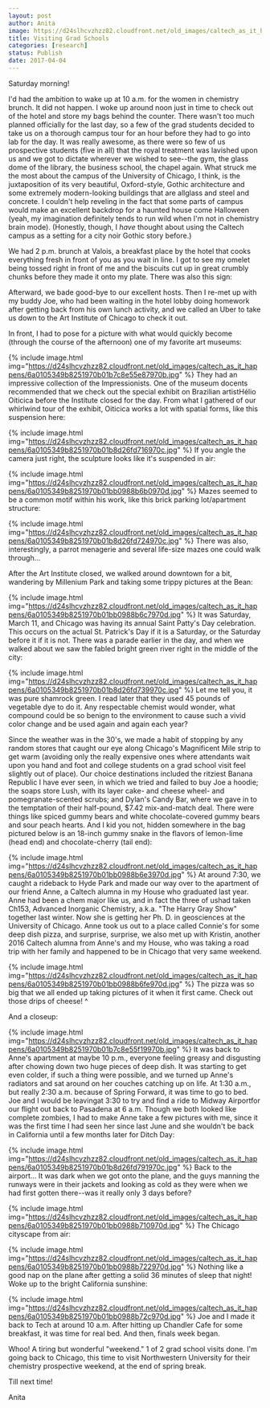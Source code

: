 ```yaml
---
layout: post
author: Anita
image: https://d24slhcvzhzz82.cloudfront.net/old_images/caltech_as_it_happens/6a0105349b8251970b01bb0988b67c970d.jpg
title: Visiting Grad Schools
categories: [research]
status: Publish
date: 2017-04-04
---
```



Saturday morning!

I'd had the ambition to wake up at 10 a.m. for the women in chemistry brunch. It did not happen. I woke up around noon just in time to check out of the hotel and store my bags behind the counter. There wasn't too much planned officially for the last day, so a few of the grad students decided to take us on a thorough campus tour for an hour before they had to go into lab for the day. It was really awesome, as there were so few of us prospective students (five in all) that the royal treatment was lavished upon us and we got to dictate wherever we wished to see--the gym, the glass dome of the library, the business school, the chapel again. What struck me the most about the campus of the University of Chicago, I think, is the juxtaposition of its very beautiful, Oxford-style, Gothic architecture and some extremely modern-looking buildings that are allglass and steel and concrete. I couldn't help reveling in the fact that some parts of campus would make an excellent backdrop for a haunted house come Halloween (yeah, my imagination definitely tends to run wild when I'm not in chemistry brain mode). (Honestly, though, I *have* thought about using the Caltech campus as a setting for a city noir Gothic story before.)

We had 2 p.m. brunch at Valois, a breakfast place by the hotel that cooks everything fresh in front of you as you wait in line. I got to see my omelet being tossed right in front of me and the biscuits cut up in great crumbly chunks before they made it onto my plate. There was also this sign:

Afterward, we bade good-bye to our excellent hosts. Then I re-met up with my buddy Joe, who had been waiting in the hotel lobby doing homework after getting back from his own lunch activity, and we called an Uber to take us down to the Art Institute of Chicago to check it out.

In front, I had to pose for a picture with what would quickly become (through the course of the afternoon) one of my favorite art museums:

{% include image.html img="https://d24slhcvzhzz82.cloudfront.net/old_images/caltech_as_it_happens/6a0105349b8251970b01b7c8e55e87970b.jpg" %}
They had an impressive collection of the Impressionists. One of the museum docents recommended that we check out the special exhibit on Brazilian artistHélio Oiticica before the Institute closed for the day. From what I gathered of our whirlwind tour of the exhibit, Oiticica works a lot with spatial forms, like this suspension here:

{% include image.html img="https://d24slhcvzhzz82.cloudfront.net/old_images/caltech_as_it_happens/6a0105349b8251970b01b8d26fd716970c.jpg" %}
If you angle the camera just right, the sculpture looks like it's suspended in air:

{% include image.html img="https://d24slhcvzhzz82.cloudfront.net/old_images/caltech_as_it_happens/6a0105349b8251970b01bb0988b6b0970d.jpg" %}
Mazes seemed to be a common motif within his work, like this brick parking lot/apartment structure:

{% include image.html img="https://d24slhcvzhzz82.cloudfront.net/old_images/caltech_as_it_happens/6a0105349b8251970b01b8d26fd724970c.jpg" %}
There was also, interestingly, a parrot menagerie and several life-size mazes one could walk through...

After the Art Institute closed, we walked around downtown for a bit, wandering by Millenium Park and taking some trippy pictures at the Bean:

{% include image.html img="https://d24slhcvzhzz82.cloudfront.net/old_images/caltech_as_it_happens/6a0105349b8251970b01bb0988b6c7970d.jpg" %}
It was Saturday, March 11, and Chicago was having its annual Saint Patty's Day celebration. This occurs on the actual St. Patrick's Day if it is a Saturday, or the Saturday before it if it is not. There was a parade earlier in the day, and when we walked about we saw the fabled bright green river right in the middle of the city:

{% include image.html img="https://d24slhcvzhzz82.cloudfront.net/old_images/caltech_as_it_happens/6a0105349b8251970b01b8d26fd739970c.jpg" %}
Let me tell you, it was pure shamrock green. I read later that they used 45 pounds of vegetable dye to do it. Any respectable chemist would wonder, what compound could be so benign to the environment to cause such a vivid color change and be used again and again each year?

Since the weather was in the 30's, we made a habit of stopping by any random stores that caught our eye along Chicago's Magnificent Mile strip to get warm (avoiding only the really expensive ones where attendants wait upon you hand and foot and college students on a grad school visit feel slightly out of place). Our choice destinations included the ritziest Banana Republic I have ever seen, in which we tried and failed to buy Joe a hoodie; the soaps store Lush, with its layer cake- and cheese wheel- and pomegranate-scented scrubs; and Dylan's Candy Bar, where we gave in to the temptation of their half-pound, $7.42 mix-and-match deal. There were things like spiced gummy bears and white chocolate-covered gummy bears and sour peach hearts. And I kid you not, hidden somewhere in the bag pictured below is an 18-inch gummy snake in the flavors of lemon-lime (head end) and chocolate-cherry (tail end):

{% include image.html img="https://d24slhcvzhzz82.cloudfront.net/old_images/caltech_as_it_happens/6a0105349b8251970b01bb0988b6e3970d.jpg" %}
At around 7:30, we caught a rideback to Hyde Park and made our way over to the apartment of our friend Anne, a Caltech alumna in my House who graduated last year. Anne had been a chem major like us, and in fact the three of ushad taken Ch153, Advanced Inorganic Chemistry, a.k.a. "The Harry Gray Show" together last winter. Now she is getting her Ph. D. in geosciences at the University of Chicago. Anne took us out to a place called Connie's for some deep dish pizza, and surprise, surprise, we also met up with Kristin, another 2016 Caltech alumna from Anne's and my House, who was taking a road trip with her family and happened to be in Chicago that very same weekend.


{% include image.html img="https://d24slhcvzhzz82.cloudfront.net/old_images/caltech_as_it_happens/6a0105349b8251970b01bb0988b6fe970d.jpg" %}
The pizza was so big that we all ended up taking pictures of it when it first came. Check out those drips of cheese! ^

And a closeup:

{% include image.html img="https://d24slhcvzhzz82.cloudfront.net/old_images/caltech_as_it_happens/6a0105349b8251970b01b7c8e55f19970b.jpg" %}
It was back to Anne's apartment at maybe 10 p.m., everyone feeling greasy and disgusting after chowing down two huge pieces of deep dish. It was starting to get even colder, if such a thing were possible, and we turned up Anne's radiators and sat around on her couches catching up on life. At 1:30 a.m., but really 2:30 a.m. because of Spring Forward, it was time to go to bed. Joe and I would be leavingat 3:30 to try and find a ride to Midway Airportfor our flight out back to Pasadena at 6 a.m. Though we both looked like complete zombies, I had to make Anne take a few pictures with me, since it was the first time I had seen her since last June and she wouldn't be back in California until a few months later for Ditch Day:

{% include image.html img="https://d24slhcvzhzz82.cloudfront.net/old_images/caltech_as_it_happens/6a0105349b8251970b01b8d26fd791970c.jpg" %}
Back to the airport... It was dark when we got onto the plane, and the guys manning the runways were in their jackets and looking as cold as they were when we had first gotten there--was it really only 3 days before?

{% include image.html img="https://d24slhcvzhzz82.cloudfront.net/old_images/caltech_as_it_happens/6a0105349b8251970b01bb0988b710970d.jpg" %}
The Chicago cityscape from air:

{% include image.html img="https://d24slhcvzhzz82.cloudfront.net/old_images/caltech_as_it_happens/6a0105349b8251970b01bb0988b722970d.jpg" %}
Nothing like a good nap on the plane after getting a solid 36 minutes of sleep that night! Woke up to the bright California sunshine:

{% include image.html img="https://d24slhcvzhzz82.cloudfront.net/old_images/caltech_as_it_happens/6a0105349b8251970b01bb0988b72c970d.jpg" %}
Joe and I made it back to Tech at around 10 a.m. After hitting up Chandler Cafe for some breakfast, it was time for real bed. And then, finals week began.

Whoo! A tiring but wonderful "weekend." 1 of 2 grad school visits done. I'm going back to Chicago, this time to visit Northwestern University for their chemistry prospective weekend, at the end of spring break.

Till next time!

Anita

